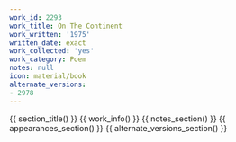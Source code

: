 ```yaml
---
work_id: 2293
work_title: On The Continent
work_written: '1975'
written_date: exact
work_collected: 'yes'
work_category: Poem
notes: null
icon: material/book
alternate_versions:
- 2978
---
```


{{ section_title() }}
{{ work_info() }}
{{ notes_section() }}
{{ appearances_section() }}
{{ alternate_versions_section() }}